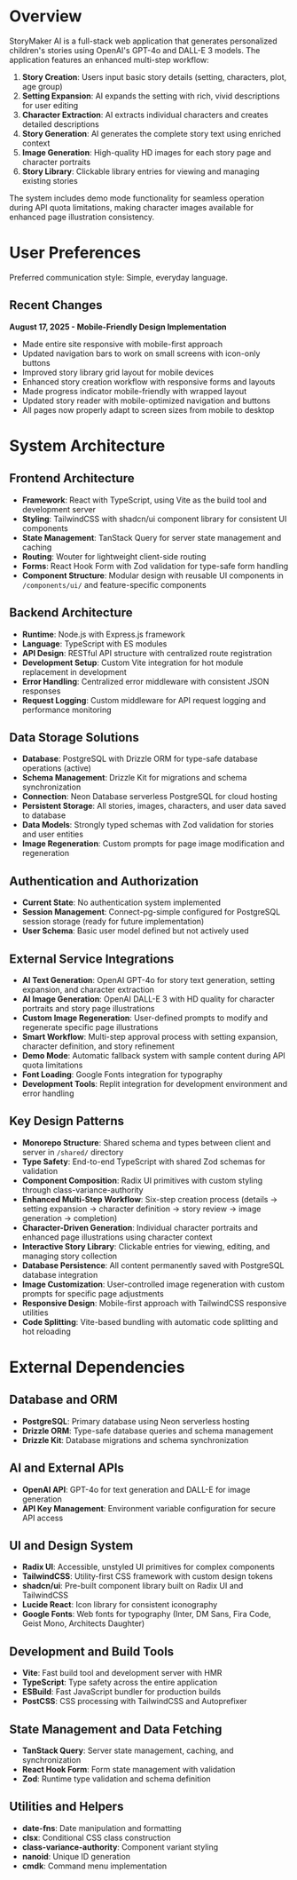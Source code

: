 # Overview

StoryMaker AI is a full-stack web application that generates personalized children's stories using OpenAI's GPT-4o and DALL-E 3 models. The application features an enhanced multi-step workflow:

1. **Story Creation**: Users input basic story details (setting, characters, plot, age group)
2. **Setting Expansion**: AI expands the setting with rich, vivid descriptions for user editing
3. **Character Extraction**: AI extracts individual characters and creates detailed descriptions
4. **Story Generation**: AI generates the complete story text using enriched context
5. **Image Generation**: High-quality HD images for each story page and character portraits
6. **Story Library**: Clickable library entries for viewing and managing existing stories

The system includes demo mode functionality for seamless operation during API quota limitations, making character images available for enhanced page illustration consistency.

# User Preferences

Preferred communication style: Simple, everyday language.

## Recent Changes

**August 17, 2025 - Mobile-Friendly Design Implementation**
- Made entire site responsive with mobile-first approach
- Updated navigation bars to work on small screens with icon-only buttons
- Improved story library grid layout for mobile devices
- Enhanced story creation workflow with responsive forms and layouts
- Made progress indicator mobile-friendly with wrapped layout
- Updated story reader with mobile-optimized navigation and buttons
- All pages now properly adapt to screen sizes from mobile to desktop

# System Architecture

## Frontend Architecture
- **Framework**: React with TypeScript, using Vite as the build tool and development server
- **Styling**: TailwindCSS with shadcn/ui component library for consistent UI components
- **State Management**: TanStack Query for server state management and caching
- **Routing**: Wouter for lightweight client-side routing
- **Forms**: React Hook Form with Zod validation for type-safe form handling
- **Component Structure**: Modular design with reusable UI components in `/components/ui/` and feature-specific components

## Backend Architecture
- **Runtime**: Node.js with Express.js framework
- **Language**: TypeScript with ES modules
- **API Design**: RESTful API structure with centralized route registration
- **Development Setup**: Custom Vite integration for hot module replacement in development
- **Error Handling**: Centralized error middleware with consistent JSON responses
- **Request Logging**: Custom middleware for API request logging and performance monitoring

## Data Storage Solutions
- **Database**: PostgreSQL with Drizzle ORM for type-safe database operations (active)
- **Schema Management**: Drizzle Kit for migrations and schema synchronization
- **Connection**: Neon Database serverless PostgreSQL for cloud hosting
- **Persistent Storage**: All stories, images, characters, and user data saved to database
- **Data Models**: Strongly typed schemas with Zod validation for stories and user entities
- **Image Regeneration**: Custom prompts for page image modification and regeneration

## Authentication and Authorization
- **Current State**: No authentication system implemented
- **Session Management**: Connect-pg-simple configured for PostgreSQL session storage (ready for future implementation)
- **User Schema**: Basic user model defined but not actively used

## External Service Integrations
- **AI Text Generation**: OpenAI GPT-4o for story text generation, setting expansion, and character extraction
- **AI Image Generation**: OpenAI DALL-E 3 with HD quality for character portraits and story page illustrations
- **Custom Image Regeneration**: User-defined prompts to modify and regenerate specific page illustrations
- **Smart Workflow**: Multi-step approval process with setting expansion, character definition, and story refinement
- **Demo Mode**: Automatic fallback system with sample content during API quota limitations
- **Font Loading**: Google Fonts integration for typography
- **Development Tools**: Replit integration for development environment and error handling

## Key Design Patterns
- **Monorepo Structure**: Shared schema and types between client and server in `/shared/` directory
- **Type Safety**: End-to-end TypeScript with shared Zod schemas for validation
- **Component Composition**: Radix UI primitives with custom styling through class-variance-authority
- **Enhanced Multi-Step Workflow**: Six-step creation process (details → setting expansion → character definition → story review → image generation → completion)
- **Character-Driven Generation**: Individual character portraits and enhanced page illustrations using character context
- **Interactive Story Library**: Clickable entries for viewing, editing, and managing story collection
- **Database Persistence**: All content permanently saved with PostgreSQL database integration
- **Image Customization**: User-controlled image regeneration with custom prompts for specific page adjustments
- **Responsive Design**: Mobile-first approach with TailwindCSS responsive utilities
- **Code Splitting**: Vite-based bundling with automatic code splitting and hot reloading

# External Dependencies

## Database and ORM
- **PostgreSQL**: Primary database using Neon serverless hosting
- **Drizzle ORM**: Type-safe database queries and schema management
- **Drizzle Kit**: Database migrations and schema synchronization

## AI and External APIs
- **OpenAI API**: GPT-4o for text generation and DALL-E for image generation
- **API Key Management**: Environment variable configuration for secure API access

## UI and Design System
- **Radix UI**: Accessible, unstyled UI primitives for complex components
- **TailwindCSS**: Utility-first CSS framework with custom design tokens
- **shadcn/ui**: Pre-built component library built on Radix UI and TailwindCSS
- **Lucide React**: Icon library for consistent iconography
- **Google Fonts**: Web fonts for typography (Inter, DM Sans, Fira Code, Geist Mono, Architects Daughter)

## Development and Build Tools
- **Vite**: Fast build tool and development server with HMR
- **TypeScript**: Type safety across the entire application
- **ESBuild**: Fast JavaScript bundler for production builds
- **PostCSS**: CSS processing with TailwindCSS and Autoprefixer

## State Management and Data Fetching
- **TanStack Query**: Server state management, caching, and synchronization
- **React Hook Form**: Form state management with validation
- **Zod**: Runtime type validation and schema definition

## Utilities and Helpers
- **date-fns**: Date manipulation and formatting
- **clsx**: Conditional CSS class construction
- **class-variance-authority**: Component variant styling
- **nanoid**: Unique ID generation
- **cmdk**: Command menu implementation